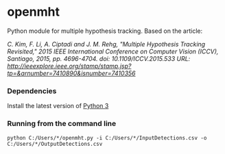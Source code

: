 # openmht
Python module for multiple hypothesis tracking. Based on the article:

_C. Kim, F. Li, A. Ciptadi and J. M. Rehg, "Multiple Hypothesis Tracking Revisited," 2015 IEEE International Conference on Computer Vision (ICCV), Santiago, 2015, pp. 4696-4704.
doi: 10.1109/ICCV.2015.533
URL: http://ieeexplore.ieee.org/stamp/stamp.jsp?tp=&arnumber=7410890&isnumber=7410356_

### Dependencies
 Install the latest version of [Python 3](https://www.python.org/downloads/)

### Running from the command line

```python C:/Users/*/openmht.py -i C:/Users/*/InputDetections.csv -o C:/Users/*/OutputDetections.csv```
